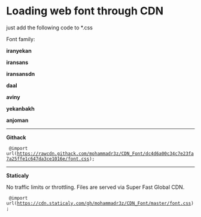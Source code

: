 # Loading web font through CDN
just add the following code to *.css

Font family:

<b>iranyekan</b>

<b>iransans</b>

<b>iransansdn</b>

<b>daal</b>

<b>aviny</b>

<b>yekanbakh</b>

<b>anjoman</b>

-----------------------------------------------------------------------------
<b>Githack</b>


<code> @import url(https://rawcdn.githack.com/mohammadr3z/CDN_Font/dc4d6a00c34c7e23fa7a25ffe1c647da3ce1016e/font.css); </code>

-----------------------------------------------------------------------------
<b>Staticaly</b>

No traffic limits or throttling. Files are served via Super Fast Global CDN.

<code> @import url(https://cdn.staticaly.com/gh/mohammadr3z/CDN_Font/master/font.css); </code>
